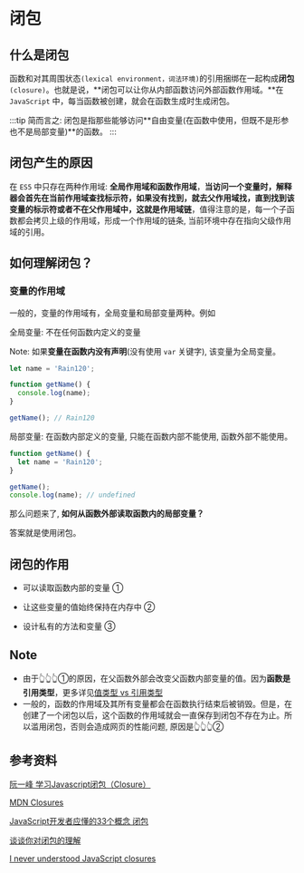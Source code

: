 # 闭包

## 什么是闭包

函数和对其周围状态`(lexical environment，词法环境)`的引用捆绑在一起构成**闭包**`(closure)`。也就是说，**闭包可以让你从内部函数访问外部函数作用域。**在 `JavaScript` 中，每当函数被创建，就会在函数生成时生成闭包。

:::tip
简而言之: 闭包是指那些能够访问**自由变量(在函数中使用，但既不是形参也不是局部变量)**的函数。
:::

## 闭包产生的原因

在 `ES5` 中只存在两种作用域: **全局作用域和函数作用域**，**当访问一个变量时，解释器会首先在当前作用域查找标示符，如果没有找到，就去父作用域找，直到找到该变量的标示符或者不在父作用域中，这就是作用域链**，值得注意的是，每一个子函数都会拷贝上级的作用域，形成一个作用域的链条, 当前环境中存在指向父级作用域的引用。

## 如何理解闭包？

### 变量的作用域

一般的，变量的作用域有，全局变量和局部变量两种。例如

全局变量: 不在任何函数内定义的变量

Note: 如果**变量在函数内没有声明**(没有使用 `var` 关键字), 该变量为全局变量。

```javascript
let name = 'Rain120';

function getName() {
  console.log(name);
}

getName(); // Rain120
```

局部变量:  在函数内部定义的变量, 只能在函数内部不能使用, 函数外部不能使用。

```javascript
function getName() {
  let name = 'Rain120';
}

getName();
console.log(name); // undefined
```

那么问题来了, **如何从函数外部读取函数内的局部变量？**

答案就是使用闭包。

## 闭包的作用

- 可以读取函数内部的变量 ①

- 让这些变量的值始终保持在内存中 ②
- 设计私有的方法和变量 ③

## Note

- 由于👆👆👆①的原因，在父函数外部会改变父函数内部变量的值。因为**函数是引用类型**，更多详见[值类型 vs 引用类型](./values-vs-reference)
- 一般的，函数的作用域及其所有变量都会在函数执行结束后被销毁。但是，在创建了一个闭包以后，这个函数的作用域就会一直保存到闭包不存在为止。所以滥用闭包，否则会造成网页的性能问题, 原因是👆👆👆②

## 参考资料

[阮一峰 学习Javascript闭包（Closure）](http://www.ruanyifeng.com/blog/2009/08/learning_javascript_closures.html)

[MDN Closures](https://developer.mozilla.org/zh-CN/docs/Web/JavaScript/Closures)

[JavaScript开发者应懂的33个概念  闭包](https://github.com/stephentian/33-js-concepts#8-闭包)

[谈谈你对闭包的理解](https://juejin.im/post/6844903974378668039#heading-23)

[I never understood JavaScript closures](https://medium.com/dailyjs/i-never-understood-javascript-closures-9663703368e8)

